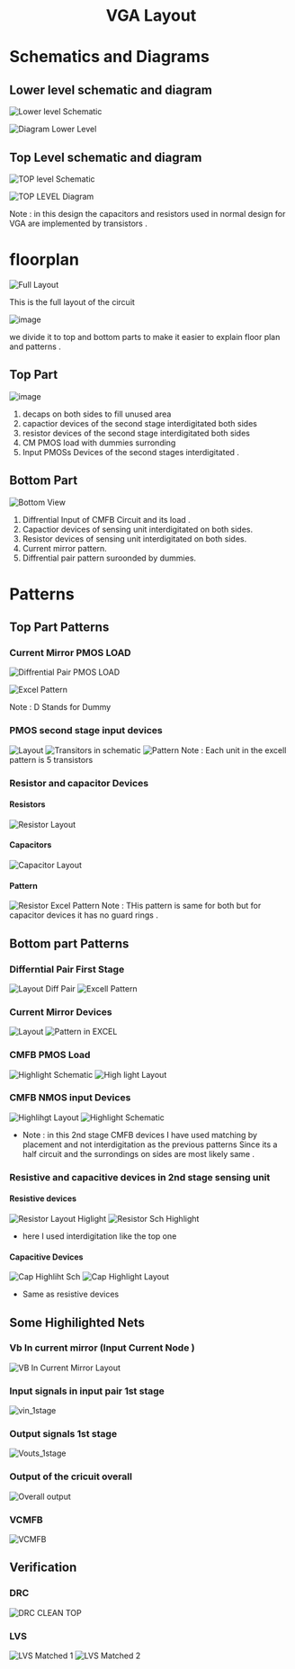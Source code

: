 <div align="center">
  <h1>VGA Layout</h1>
</div>

# Schematics and Diagrams 

## Lower level schematic and diagram

![Lower level Schematic](https://github.com/MohamedNabil95/CC_VGA_LAYOUT1/assets/90795738/b2a7c521-f9b9-473a-8ad1-f1578e649649)


![Diagram Lower Level](https://github.com/MohamedNabil95/CC_VGA_LAYOUT1/assets/90795738/a563563b-00ae-4ff7-8852-d3032aa18633)


## Top Level schematic and diagram

![TOP level Schematic](https://github.com/MohamedNabil95/CC_VGA_LAYOUT1/assets/90795738/3ee6393a-ced0-4402-b2bf-b252bc2a40e8)

![TOP LEVEL Diagram](https://github.com/MohamedNabil95/CC_VGA_LAYOUT1/assets/90795738/04bb9004-a9fc-4539-be38-bbdc4e12ea8c)

Note : in this design the capacitors and resistors used in normal design for VGA are implemented by transistors .

# floorplan

![Full Layout](https://github.com/MohamedNabil95/CC_VGA_LAYOUT1/assets/90795738/5a3539a0-c179-4e0d-9b2d-7c06de349ad4)

This is the full layout of the circuit 

![image](https://github.com/MohamedNabil95/CC_VGA_LAYOUT1/assets/90795738/0173c1f1-61a3-4f8b-ace3-bdbf8187ba83)

we divide it to top and bottom parts to make it easier to explain floor plan and patterns .

## Top Part

![image](https://github.com/MohamedNabil95/CC_VGA_LAYOUT1/assets/90795738/4f81b6ae-af33-41ef-8347-8fcae3ae45d5)

 
1. decaps on both sides to fill unused area
2. capactior devices of the second stage interdigitated both sides
3. resistor devices of the second stage interdigitated both sides
4. CM PMOS load with dummies surronding
5. Input PMOSs Devices of the second stages interdigitated .

## Bottom Part

![Bottom View](https://github.com/MohamedNabil95/CC_VGA_Layout/assets/90795738/4dcabc59-a204-406e-9288-c99af51439a3)

1.	Diffrential Input of CMFB Circuit and its load .
2.	Capactior devices of sensing unit interdigitated on both sides.
3.	Resistor devices of sensing unit interdigitated on both sides.
4.	Current mirror pattern.
5.	Diffrential pair pattern suroonded by dummies.

# Patterns 

## Top Part Patterns

### Current Mirror PMOS LOAD
![Diffrential Pair PMOS LOAD](https://github.com/MohamedNabil95/CC_VGA_Layout/assets/90795738/e0d1346b-d641-4ec1-ac79-c714d130fdc0)

 

![Excel Pattern](https://github.com/MohamedNabil95/CC_VGA_Layout/assets/90795738/0b99a2b3-0022-4cd1-9afe-17aab47e48e8)

Note : D Stands for Dummy 

### PMOS second stage input devices 
![Layout](https://github.com/MohamedNabil95/CC_VGA_Layout/assets/90795738/fa46fc2c-9652-46c9-96d2-760d9575ee0f)
![Transitors in schematic](https://github.com/MohamedNabil95/CC_VGA_Layout/assets/90795738/f25a6c61-73e1-4618-a493-95bab58446d0)
![Pattern](https://github.com/MohamedNabil95/CC_VGA_Layout/assets/90795738/ff716802-032d-4be1-b52b-f2382b603380)
Note : Each unit in the excell pattern is 5 transistors 

### Resistor and capacitor Devices 
#### Resistors 
![Resistor Layout](https://github.com/MohamedNabil95/CC_VGA_Layout/assets/90795738/2fb3770a-b42e-4558-946f-56b049bf8164)
#### Capacitors
![Capacitor Layout](https://github.com/MohamedNabil95/CC_VGA_Layout/assets/90795738/dc224482-3edc-4a58-8cd1-5fc5e0da6904)
#### Pattern
![Resistor Excel Pattern](https://github.com/MohamedNabil95/CC_VGA_Layout/assets/90795738/d80eca8d-f5e5-47e3-aab3-170a05e4811c)
Note : THis pattern is same for both but for capacitor devices it has no guard rings .

## Bottom part Patterns 
### Differntial Pair First Stage
![Layout Diff Pair](https://github.com/MohamedNabil95/CC_VGA_Layout/assets/90795738/590feff4-0253-4cb0-8469-047307411e62)
![Excell Pattern](https://github.com/MohamedNabil95/CC_VGA_Layout/assets/90795738/1d687197-f623-4f37-8ac9-a0babe671b49)

### Current Mirror Devices
![Layout](https://github.com/MohamedNabil95/CC_VGA_Layout/assets/90795738/ff4a2a74-c1e9-41cb-ad32-8d429469b7ec)
![Pattern in EXCEL](https://github.com/MohamedNabil95/CC_VGA_Layout/assets/90795738/3c0567b5-05a4-4edd-9713-833ad6341d03)

### CMFB PMOS Load
![Highlight Schematic](https://github.com/MohamedNabil95/CC_VGA_Layout/assets/90795738/6406045e-d6d9-4f05-9e39-2f31d6eb0944)
![High light Layout](https://github.com/MohamedNabil95/CC_VGA_Layout/assets/90795738/fb91283c-846a-4ef7-9aaa-d00cad5301d5)

### CMFB NMOS input Devices
![Highlihgt Layout](https://github.com/MohamedNabil95/CC_VGA_Layout/assets/90795738/dcf87f28-6d2b-48cf-b425-13f7640ef9b7)
![Highlight Schematic](https://github.com/MohamedNabil95/CC_VGA_Layout/assets/90795738/5bad59d5-e55e-4c6d-9642-d4a4ebfd0795)

* Note : in this 2nd stage CMFB devices I have used matching by placement and not interdigitation as the previous patterns 
Since its a half circuit and the surrondings on sides are most likely same .

### Resistive and capacitive devices in 2nd stage sensing unit
#### Resistive devices 

![Resistor Layout Higlight](https://github.com/MohamedNabil95/CC_VGA_Layout/assets/90795738/86121612-97bd-4ca1-a88b-27e685fbe47b)
![Resistor Sch Highlight](https://github.com/MohamedNabil95/CC_VGA_Layout/assets/90795738/e8b533b1-fb00-4f45-b239-fdd20855d139)

* here I used interdigitation like the top one
#### Capacitive Devices 

![Cap Highliht Sch](https://github.com/MohamedNabil95/CC_VGA_Layout/assets/90795738/95be7e58-cf6a-4c25-b6a6-c8de24c1246c)
![Cap Highlight Layout](https://github.com/MohamedNabil95/CC_VGA_Layout/assets/90795738/c6de5004-8ea5-45e2-8f22-97af8b98536f)

* Same as resistive devices

## Some Highilighted Nets 

### Vb In current mirror (Input Current Node )
![VB In Current Mirror Layout](https://github.com/MohamedNabil95/CC_VGA_Layout/assets/90795738/66dc831a-2640-470b-a516-33a4cc4076f3)

### Input signals in input pair 1st stage
![vin_1stage](https://github.com/MohamedNabil95/CC_VGA_Layout/assets/90795738/c37745d1-cb61-41f9-8dec-8b1dd2f2b1bd)

### Output signals 1st stage
![Vouts_1stage](https://github.com/MohamedNabil95/CC_VGA_Layout/assets/90795738/cf965d5e-e277-41e6-918f-13c5857491ef)

### Output of the cricuit overall
![Overall output](https://github.com/MohamedNabil95/CC_VGA_Layout/assets/90795738/e98e9391-ef6b-4cf0-a760-f142d7e4bf63)

### VCMFB
![VCMFB](https://github.com/MohamedNabil95/CC_VGA_Layout/assets/90795738/71899644-feef-44da-82a4-0daadb06b498)

## Verification 
### DRC
![DRC CLEAN TOP](https://github.com/MohamedNabil95/CC_VGA_Layout/assets/90795738/1b7d96ab-05f8-4155-8685-f47f85d05d7b)

### LVS 
![LVS Matched 1](https://github.com/MohamedNabil95/CC_VGA_Layout/assets/90795738/8653226b-e771-4f97-aff6-ebb2cee3a187)
![LVS Matched 2](https://github.com/MohamedNabil95/CC_VGA_Layout/assets/90795738/ad1cab5b-9df3-44d9-b2c1-1f07cf29cf3e)
